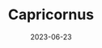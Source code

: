 ---
title: "Capricornus"
cc-type: constellation
date: 2023-06-23
borders:
  - Aquarius
  - Aquila
  - Microscopium
  - Piscis Austrinus
  - Sagittarius
hashtag: capricornus
subdivision-of:
  - southern celestial hemisphere
tags:
  - zodiac
  - goat
  - constellation
---